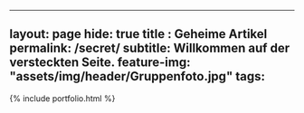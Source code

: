 
--- 
layout: page
hide: true
title : Geheime Artikel
permalink: /secret/
subtitle: Willkommen auf der versteckten Seite.
feature-img: "assets/img/header/Gruppenfoto.jpg"
tags: 
---

{% include portfolio.html %}

